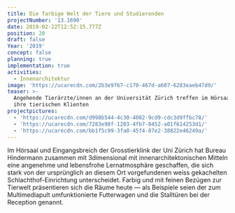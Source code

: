 ```yaml
---
title: Die farbige Welt der Tiere und Studierenden
projectNumber: '13.1690'
date: 2019-02-22T12:52:15.777Z
position: 20
draft: false
Year: '2019'
concept: false
planning: true
implementation: true
activities:
  - Innenarchitektur
image: 'https://ucarecdn.com/2b3e9f67-c170-467d-a607-6283eaeb47d9/'
teaser: >-
  Angehende Tierärzte/innen an der Universität Zürich treffen im Hörsaal auf
  ihre tierischen Klienten
projectpictures:
  - 'https://ucarecdn.com/d998b544-4c30-4082-9cd9-cdc3d9ffbc78/'
  - 'https://ucarecdn.com/7283e98f-1203-4fb7-8452-a01f614253d1/'
  - 'https://ucarecdn.com/bb1f5c99-3fa0-45f4-87e2-38822e46249a/'
---
```

Im Hörsaal und Eingangsbreich der Grosstierklink der Uni Zürich hat Bureau Hindermann zusammen mit 3dimensional mit innenarchitektonischen Mitteln eine angenehme und lebensfrohe Lernatmosphäre geschaffen, die sich stark von der ursprünglich an diesem Ort vorgefundenen weiss gekachelten Schlachthof-Einrichtung unterscheidet. Farbig und mit feinen Bezügen zur Tierwelt präsentieren sich die Räume heute — als Beispiele seien der zum Multimediapult umfunktionierte Futterwagen und die Stalltüren bei der Reception genannt.
